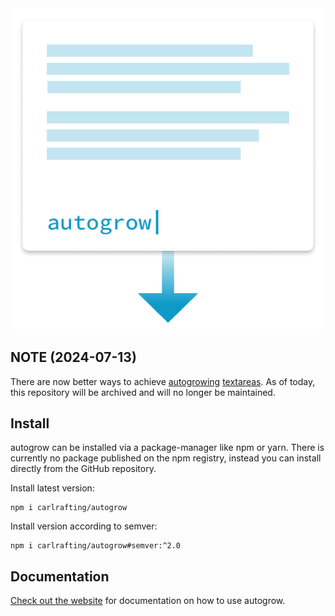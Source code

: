 <div style="text-align:center">
  <a href="https://carlrafting.com/autogrow">
    <img src="logo.png" alt="autogrow">
  </a>
</div>

## NOTE (2024-07-13)

There are now better ways to achieve [autogrowing](https://css-tricks.com/the-cleanest-trick-for-autogrowing-textareas/) [textareas](https://davidwalsh.name/autogrow-textareas). As of today, this repository will be archived and will no longer be maintained.

## Install

autogrow can be installed via a package-manager like npm or yarn. There is currently no package published on the npm registry, instead you can install directly from the GitHub repository.

Install latest version:

```
npm i carlrafting/autogrow
```

Install version according to semver:

```
npm i carlrafting/autogrow#semver:^2.0
```

## Documentation

[Check out the website](https://carlrafting.com/autogrow) for documentation on how to use autogrow.
